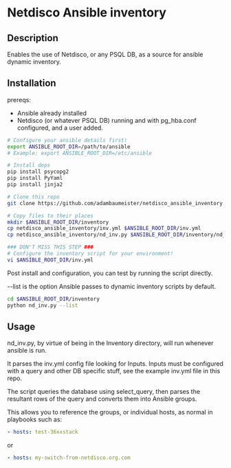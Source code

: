 # Netdisco Ansible inventory 
## Description
Enables the use of Netdisco, or any PSQL DB, as a source for ansible dynamic inventory.

## Installation
prereqs:
* Ansible already installed
* Netdisco (or whatever PSQL DB) running and with pg_hba.conf configured, and a user added.
    

```bash
# Configure your ansible details first!
export ANSIBLE_ROOT_DIR=/path/to/ansible
# Example: export ANSIBLE_ROOT_DIR=/etc/ansible

# Install deps
pip install psycopg2
pip install PyYaml
pip install jinja2

# Clone this repo
git clone https://github.com/adambaumeister/netdisco_ansible_inventory.git

# Copy files to their places
mkdir $ANSIBLE_ROOT_DIR/inventory
cp netdisco_ansible_inventory/inv.yml $ANSIBLE_ROOT_DIR/inv.yml
cp netdisco_ansible_inventory/nd_inv.py $ANSIBLE_ROOT_DIR/inventory/nd_inv.py

### DON'T MISS THIS STEP ###
# Configure the inventory script for your environment!
vi $ANSIBLE_ROOT_DIR/inv.yml
```

Post install and configuration, you can test by running the script directly.

--list is the option Ansible passes to dynamic inventory scripts by default.

```bash
cd $ANSIBLE_ROOT_DIR/inventory
python nd_inv.py --list
```

## Usage
nd_inv.py, by virtue of being in the Inventory directory, will run whenever ansible is run.

It parses the inv.yml config file looking for Inputs. Inputs must be configured with a query and other DB specific stuff, see the example inv.yml file in this repo.

The script queries the database using select_query, then parses the resultant rows of the query and converts them into Ansible groups.

This allows you to reference the groups, or individual hosts, as normal in playbooks such as:
```yaml
- hosts: test-36xxstack
```

or 

```yaml
- hosts: my-switch-from-netdisco.org.com
```
